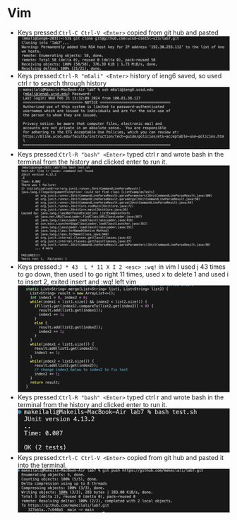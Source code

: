 # Vim
- Keys pressed:``Ctrl-C Ctrl-V <Enter>`` copied from git hub and pasted
![image](https://github.com/makeilali/cse15l-lab-reports/blob/main/Screenshot%202024-02-27%20at%205.08.29%20PM.png?raw=true)
- Keys pressed:``Ctrl-R "m6ali" <Enter>`` history of ieng6 saved, so used ctrl r to search through history
![image](https://github.com/makeilali/cse15l-lab-reports/blob/main/Screenshot%202024-02-27%20at%205.08.44%20PM.png?raw=true)
- Keys pressed:``Ctrl-R "bash" <Enter>`` typed ctrl r and wrote bash in the terminal from the history and clicked enter to run it.
![image](https://github.com/makeilali/cse15l-lab-reports/blob/main/Screenshot%202024-02-27%20at%205.09.28%20PM.png?raw=true)
- Keys pressed:``J * 43  L * 11 X I 2 <esc> :wq!`` in vim I used j 43 times to go down, then used l to go right 11 times, used x to delete 1 and used i to insert 2, <esc> exited insert and :wq! left vim
![image](https://github.com/makeilali/cse15l-lab-reports/blob/main/Screenshot%202024-02-27%20at%205.11.10%20PM.png?raw=true)
- Keys pressed:``Ctrl-R "bash" <Enter>`` typed ctrl r and wrote bash in the terminal from the history and clicked enter to run it.
![image](https://github.com/makeilali/cse15l-lab-reports/blob/main/Screenshot%202024-02-27%20at%205.12.16%20PM.png?raw=true)
- Keys pressed:``Ctrl-C Ctrl-V <Enter>`` copied from git hub and pasted it into the terminal.
![image](https://github.com/makeilali/cse15l-lab-reports/blob/main/Screenshot%202024-02-27%20at%206.17.42%20PM.png?raw=true)
